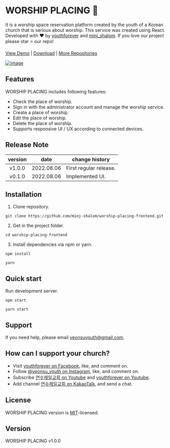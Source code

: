 # WORSHIP PLACING 🙏

It is a worship space reservation platform created by the youth of a Korean church that is serious about worship. This service was created using React. Developed with ❤️ by [youthforever](https://www.instagram.com/yeonsu_youth/) and [minj_shalom](https://github.com/minj-shalom). If you love our project please star ⭐️ our repo!

[View Demo](http://worship-placing.org/) | [Download](https://github.com/minj-shalom/worship-placing-frontend/archive/refs/heads/master.zip) | [More Repositories](https://github.com/minj-shalom?tab=repositories)

[![image](https://user-images.githubusercontent.com/63629356/183102128-dfdab8f3-2027-4e6e-be14-c6b772700b0b.png)](http://worship-placing.org/)

## Features

WORSHIP PLACING includes following features:

- Check the place of worship.
- Sign in with the administrator account and manage the worship service.
- Create a place of worship.
- Edit the place of worship.
- Delete the place of worship.
- Supports responsive UI / UX according to connected devices.

## Release Note

| version |    date    |     change history     |
| :-----: | :--------: | ---------------------- |
| v1.0.0  | 2022.08.06 | First regular release. |
| v0.1.0  | 2022.08.06 | Implemented UI.        |

## Installation

1. Clone repository.

```shell
git clone https://github.com/minj-shalom/worship-placing-frontend.git
```

2. Get in the project folder.

```shell
cd worship-placing-frontend
```

3. Install dependencies via npm or yarn.

```shell
npm install
```

```shell
yarn
```

## Quick start

Run development server.

```shell
npm start
```

```shell
yarn start
```

## Support

If you need help, please email [yeonsuyouth@gmail.com](mailto:yeonsuyouth@gmail.com).

## How can I support your church?

- Visit [youthforever on Facebook](https://www.facebook.com/YeonsuYouth1.28), like, and comment on.
- Follow [@yeonsu_youth on Instagram](https://www.instagram.com/yeonsu_youth/), like, and comment on.
- Subscribe [연수제일교회 on Youtube](https://www.youtube.com/channel/UCJt_K-IAM3T0EpLa52kmGdQ) and [youthforever on Youtube](https://www.youtube.com/channel/UC85NKxgx7VDPq0zNkcSFz6w).
- Add channel [연수제일교회 on KakaoTalk](http://pf.kakao.com/_PxiKxfK), and send a chat.

## License

WORSHIP PLACING version is [MIT](https://github.com/minj-shalom/worship-placing-frontend/blob/master/License.md)-licensed.

## Version

WORSHIP PLACING v1.0.0
